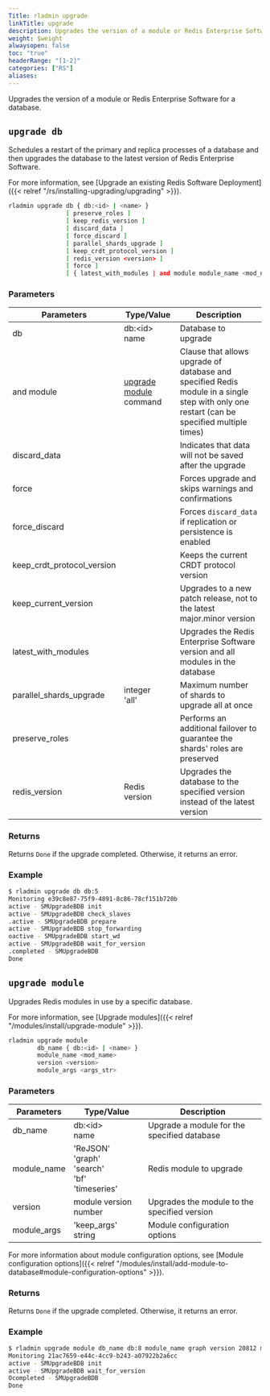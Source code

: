 ```yaml
---
Title: rladmin upgrade
linkTitle: upgrade
description: Upgrades the version of a module or Redis Enterprise Software for a database.
weight: $weight
alwaysopen: false
toc: "true"
headerRange: "[1-2]"
categories: ["RS"]
aliases:
---
```


Upgrades the version of a module or Redis Enterprise Software for a database.

## `upgrade db`

Schedules a restart of the primary and replica processes of a database and then upgrades the database to the latest version of Redis Enterprise Software.

For more information, see [Upgrade an existing Redis Software Deployment]({{< relref "/rs/installing-upgrading/upgrading" >}}).

```sh
rladmin upgrade db { db:<id> | <name> }
                [ preserve_roles ]
                [ keep_redis_version ]
                [ discard_data ]
                [ force_discard ]
                [ parallel_shards_upgrade ]
                [ keep_crdt_protocol_version ]
                [ redis_version <version> ]
                [ force ]
                [ { latest_with_modules | and module module_name <mod_name> version <version> module_args <args_str> } ]
```

### Parameters

| Parameters                 | Type/Value               | Description                                                                                                            |
|----------------------------|--------------------------|------------------------------------------------------------------------------------------------------------------------|
| db                         | db:\<id\> <br />name     | Database to upgrade                                                                                                    |
| and module | [upgrade module](#upgrade-module) command | Clause that allows upgrade of database and specified Redis module in a single step with only one restart (can be specified multiple times)  |
| discard_data               |                          | Indicates that data will not be saved after the upgrade                                                                |
| force                      |                          | Forces upgrade and skips warnings and confirmations                                                                    |
| force_discard              |                          | Forces `discard_data` if replication or persistence is enabled                                                   |
| keep_crdt_protocol_version |                          | Keeps the current CRDT protocol version                                                                                |
| keep_current_version       |                          | Upgrades to a new patch release, not to the latest major.minor version                                                 |
| latest_with_modules        |                          | Upgrades the Redis Enterprise Software version and all modules in the database                                                             |
| parallel_shards_upgrade    | integer <br />'all'        | Maximum number of shards to upgrade all at once                                                                        |
| preserve_roles             |                          | Performs an additional failover to guarantee the shards' roles are preserved                                             |
| redis_version              | Redis version            | Upgrades the database to the specified version instead of the latest version                                               |

### Returns

Returns `Done` if the upgrade completed. Otherwise, it returns an error.

### Example

```sh
$ rladmin upgrade db db:5
Monitoring e39c8e87-75f9-4891-8c86-78cf151b720b
active - SMUpgradeBDB init
active - SMUpgradeBDB check_slaves
.active - SMUpgradeBDB prepare
active - SMUpgradeBDB stop_forwarding
oactive - SMUpgradeBDB start_wd
active - SMUpgradeBDB wait_for_version
.completed - SMUpgradeBDB
Done
```

## `upgrade module`

Upgrades Redis modules in use by a specific database.

For more information, see [Upgrade modules]({{< relref "/modules/install/upgrade-module" >}}).

```sh
rladmin upgrade module
        db_name { db:<id> | <name> }
        module_name <mod_name>
        version <version>
        module_args <args_str>
```

### Parameters

| Parameters                 | Type/Value               | Description                                                                                                            |
|----------------------------|--------------------------|------------------------------------------------------------------------------------------------------------------------|
| db_name                    | db:\<id\> <br />name     | Upgrade a module for the specified database                                                                                     |
| module_name                | 'ReJSON'<br />'graph'<br />'search'<br />'bf'<br />'timeseries' | Redis module to upgrade                                       |
| version                    | module version number    | Upgrades the module to the specified version                                                                               |
| module_args                | 'keep_args'<br />string    | Module configuration options                                                                                                       |

For more information about module configuration options, see [Module configuration options]({{< relref "/modules/install/add-module-to-database#module-configuration-options" >}}).

### Returns

Returns `Done` if the upgrade completed. Otherwise, it returns an error.

### Example

```sh
$ rladmin upgrade module db_name db:8 module_name graph version 20812 module_args ""
Monitoring 21ac7659-e44c-4cc9-b243-a07922b2a6cc
active - SMUpgradeBDB init
active - SMUpgradeBDB wait_for_version
Ocompleted - SMUpgradeBDB
Done
```

